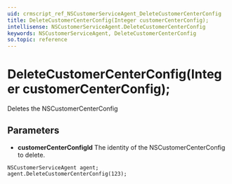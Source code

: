 ```yaml
---
uid: crmscript_ref_NSCustomerServiceAgent_DeleteCustomerCenterConfig
title: DeleteCustomerCenterConfig(Integer customerCenterConfig);
intellisense: NSCustomerServiceAgent.DeleteCustomerCenterConfig
keywords: NSCustomerServiceAgent, DeleteCustomerCenterConfig
so.topic: reference
---
```


# DeleteCustomerCenterConfig(Integer customerCenterConfig);

Deletes the NSCustomerCenterConfig
 
## Parameters

* **customerCenterConfigId** The identity of the NSCustomerCenterConfig to delete.

```crmscript
NSCustomerServiceAgent agent;
agent.DeleteCustomerCenterConfig(123);
```

